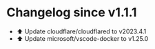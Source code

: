 # Changelog since v1.1.1
- ⬆️ Update cloudflare/cloudflared to v2023.4.1 
- ⬆️ Update microsoft/vscode-docker to v1.25.0 
